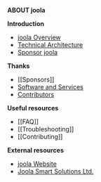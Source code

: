 **ABOUT joola**

**Introduction**
- [joola Overview](joola-overview)
- [Technical Architecture](technical-architecture)
- [Sponsor joola](sponsor-joola)

**Thanks**
- [[Sponsors]]
- [Software and Services](Thanks)
- [Contributors](Our-contributors)

**Useful resources**
- [[FAQ]]
- [[Troubleshooting]]  
- [[Contributing]]

**External resources**
- [joola Website](http://joola)
- [Joola Smart Solutions Ltd.](http://joola)